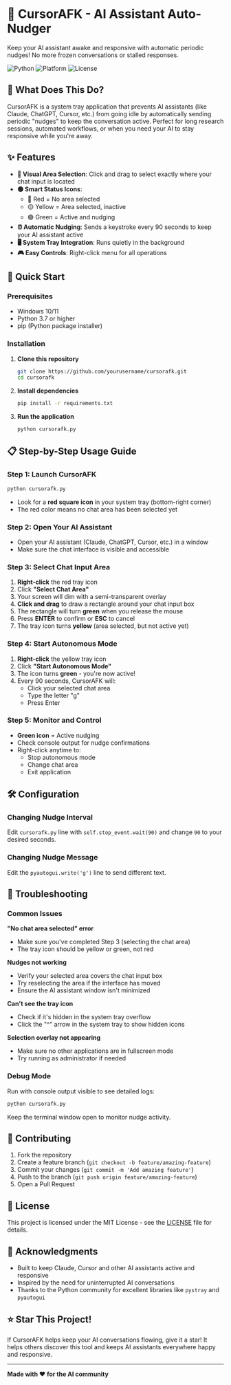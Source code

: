 # 🎯 CursorAFK - AI Assistant Auto-Nudger

Keep your AI assistant awake and responsive with automatic periodic nudges! No more frozen conversations or stalled responses.

![Python](https://img.shields.io/badge/python-v3.7+-blue.svg)
![Platform](https://img.shields.io/badge/platform-windows-lightgrey.svg)
![License](https://img.shields.io/badge/license-MIT-green.svg)

## 🤖 What Does This Do?

CursorAFK is a system tray application that prevents AI assistants (like Claude, ChatGPT, Cursor, etc.) from going idle by automatically sending periodic "nudges" to keep the conversation active. Perfect for long research sessions, automated workflows, or when you need your AI to stay responsive while you're away.

## ✨ Features

- **🎯 Visual Area Selection**: Click and drag to select exactly where your chat input is located
- **🟢 Smart Status Icons**: 
  - 🔴 Red = No area selected
  - 🟡 Yellow = Area selected, inactive
  - 🟢 Green = Active and nudging
- **⏰ Automatic Nudging**: Sends a keystroke every 90 seconds to keep your AI assistant active
- **🖥️ System Tray Integration**: Runs quietly in the background
- **🎮 Easy Controls**: Right-click menu for all operations

## 🚀 Quick Start

### Prerequisites

- Windows 10/11
- Python 3.7 or higher
- pip (Python package installer)

### Installation

1. **Clone this repository**
   ```bash
   git clone https://github.com/yourusername/cursorafk.git
   cd cursorafk
   ```

2. **Install dependencies**
   ```bash
   pip install -r requirements.txt
   ```

3. **Run the application**
   ```bash
   python cursorafk.py
   ```

## 📋 Step-by-Step Usage Guide

### Step 1: Launch CursorAFK
```bash
python cursorafk.py
```
- Look for a **red square icon** in your system tray (bottom-right corner)
- The red color means no chat area has been selected yet

### Step 2: Open Your AI Assistant
- Open your AI assistant (Claude, ChatGPT, Cursor, etc.) in a window
- Make sure the chat interface is visible and accessible

### Step 3: Select Chat Input Area
1. **Right-click** the red tray icon
2. Click **"Select Chat Area"**
3. Your screen will dim with a semi-transparent overlay
4. **Click and drag** to draw a rectangle around your chat input box
5. The rectangle will turn **green** when you release the mouse
6. Press **ENTER** to confirm or **ESC** to cancel
7. The tray icon turns **yellow** (area selected, but not active yet)

### Step 4: Start Autonomous Mode
1. **Right-click** the yellow tray icon
2. Click **"Start Autonomous Mode"**
3. The icon turns **green** - you're now active!
4. Every 90 seconds, CursorAFK will:
   - Click your selected chat area
   - Type the letter "g"
   - Press Enter

### Step 5: Monitor and Control
- **Green icon** = Active nudging
- Check console output for nudge confirmations
- Right-click anytime to:
  - Stop autonomous mode
  - Change chat area
  - Exit application

## 🛠️ Configuration

### Changing Nudge Interval
Edit `cursorafk.py` line with `self.stop_event.wait(90)` and change `90` to your desired seconds.

### Changing Nudge Message
Edit the `pyautogui.write('g')` line to send different text.

## 🐛 Troubleshooting

### Common Issues

**"No chat area selected" error**
- Make sure you've completed Step 3 (selecting the chat area)
- The tray icon should be yellow or green, not red

**Nudges not working**
- Verify your selected area covers the chat input box
- Try reselecting the area if the interface has moved
- Ensure the AI assistant window isn't minimized

**Can't see the tray icon**
- Check if it's hidden in the system tray overflow
- Click the "^" arrow in the system tray to show hidden icons

**Selection overlay not appearing**
- Make sure no other applications are in fullscreen mode
- Try running as administrator if needed

### Debug Mode
Run with console output visible to see detailed logs:
```bash
python cursorafk.py
```
Keep the terminal window open to monitor nudge activity.

## 🤝 Contributing

1. Fork the repository
2. Create a feature branch (`git checkout -b feature/amazing-feature`)
3. Commit your changes (`git commit -m 'Add amazing feature'`)
4. Push to the branch (`git push origin feature/amazing-feature`)
5. Open a Pull Request

## 📝 License

This project is licensed under the MIT License - see the [LICENSE](LICENSE) file for details.

## 🙏 Acknowledgments

- Built to keep Claude, Cursor and other AI assistants active and responsive
- Inspired by the need for uninterrupted AI conversations
- Thanks to the Python community for excellent libraries like `pystray` and `pyautogui`

## ⭐ Star This Project!

If CursorAFK helps keep your AI conversations flowing, give it a star! It helps others discover this tool and keeps AI assistants everywhere happy and responsive.

---

**Made with ❤️ for the AI community**